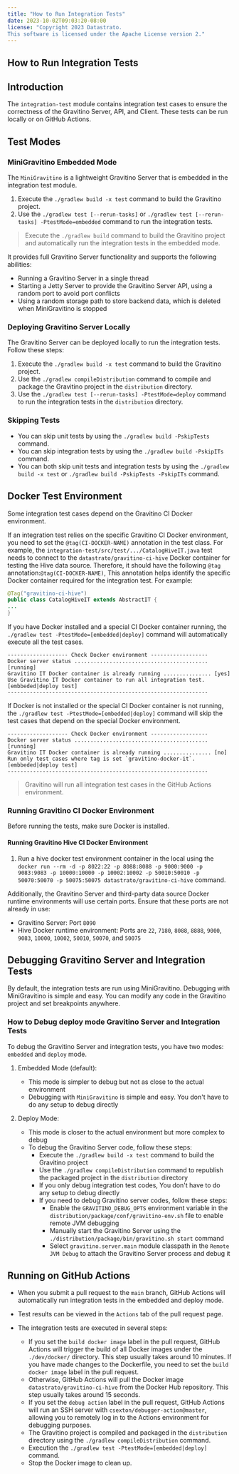 ```yaml
---
title: "How to Run Integration Tests"
date: 2023-10-02T09:03:20-08:00
license: "Copyright 2023 Datastrato.
This software is licensed under the Apache License version 2."
---
```

## How to Run Integration Tests

## Introduction

The `integration-test` module contains integration test cases to ensure the correctness of the
Gravitino Server, API, and Client. These tests can be run locally or on GitHub Actions.

## Test Modes

### MiniGravitino Embedded Mode

The `MiniGravitino` is a lightweight Gravitino Server that is embedded in the integration test module.

1. Execute the `./gradlew build -x test` command to build the Gravitino project.
2. Use the `./gradlew test [--rerun-tasks]` or `./gradlew test [--rerun-tasks] -PtestMode=embedded` command to run the integration tests.
> Execute the `./gradlew build` command to build the Gravitino project and automatically run the integration tests in the embedded mode.

It provides full Gravitino Server functionality and supports the following abilities:

- Running a Gravitino Server in a single thread
- Starting a Jetty Server to provide the Gravitino Server API, using a random port to avoid port conflicts
- Using a random storage path to store backend data, which is deleted when MiniGravitino is stopped

### Deploying Gravitino Server Locally

The Gravitino Server can be deployed locally to run the integration tests. Follow these steps:

1. Execute the `./gradlew build -x test` command to build the Gravitino project.
2. Use the `./gradlew compileDistribution` command to compile and package the Gravitino project in the `distribution` directory.
3. Use the `./gradlew test [--rerun-tasks] -PtestMode=deploy` command to run the integration tests in the `distribution` directory.

### Skipping Tests

- You can skip unit tests by using the `./gradlew build -PskipTests` command.
- You can skip integration tests by using the `./gradlew build -PskipITs` command.
- You can both skip unit tests and integration tests by using the `./gradlew build -x test` or `./gradlew build -PskipTests -PskipITs` command.

## Docker Test Environment

Some integration test cases depend on the Gravitino CI Docker environment.

If an integration test relies on the specific Gravitino CI Docker environment,
you need to set the `@tag(CI-DOCKER-NAME)` annotation in the test class.
For example, the `integration-test/src/test/.../CatalogHiveIT.java` test needs to connect to
the `datastrato/gravitino-ci-hive` Docker container for testing the Hive data source.
Therefore, it should have the following `@tag` annotation:`@tag(CI-DOCKER-NAME)`, This annotation
helps identify the specific Docker container required for the integration test.
For example:

```java
@Tag("gravitino-ci-hive")
public class CatalogHiveIT extends AbstractIT {
...
}
```

If you have Docker installed and a special CI Docker container running, the `./gradlew test -PtestMode=[embedded|deploy]`
command will automatically execute all the test cases.

```text
------------------- Check Docker environment ------------------
Docker server status .......................................... [running]
Gravitino IT Docker container is already running ............... [yes]
Use Gravitino IT Docker container to run all integration test.   [embbeded|deploy test]
---------------------------------------------------------------
```

If Docker is not installed or the special CI Docker container is not running, the `./gradlew test -PtestMode=[embedded|deploy]`
command will skip the test cases that depend on the special Docker environment.

```text
------------------- Check Docker environment ------------------
Docker server status .......................................... [running]
Gravitino IT Docker container is already running ............... [no]
Run only test cases where tag is set `gravitino-docker-it`.      [embbeded|deploy test]
---------------------------------------------------------------
```

> Gravitino will run all integration test cases in the GitHub Actions environment.

### Running Gravitino CI Docker Environment

Before running the tests, make sure Docker is installed.

#### Running Gravitino Hive CI Docker Environment

1. Run a hive docker test environment container in the local using the `docker run --rm -d -p 8022:22 -p 8088:8088 -p 9000:9000 -p 9083:9083 -p 10000:10000 -p 10002:10002 -p 50010:50010 -p 50070:50070 -p 50075:50075 datastrato/gravitino-ci-hive` command.

Additionally, the Gravitino Server and third-party data source Docker runtime environments will use certain ports. Ensure that these ports are not already in use:

- Gravitino Server: Port `8090`
- Hive Docker runtime environment: Ports are `22`, `7180`, `8088`, `8888`, `9000`, `9083`, `10000`, `10002`, `50010`, `50070`, and `50075`

## Debugging Gravitino Server and Integration Tests

By default, the integration tests are run using MiniGravitino.
Debugging with MiniGravitino is simple and easy. You can modify any code in the Gravitino project and set breakpoints anywhere.

### How to Debug deploy mode Gravitino Server and Integration Tests

To debug the Gravitino Server and integration tests, you have two modes: `embedded` and `deploy` mode.

1. Embedded Mode (default):
    - This mode is simpler to debug but not as close to the actual environment
    - Debugging with `MiniGravitino` is simple and easy. You don't have to do any setup to debug directly

2. Deploy Mode:
    - This mode is closer to the actual environment but more complex to debug
    - To debug the Gravitino Server code, follow these steps:
        - Execute the `./gradlew build -x test` command to build the Gravitino project
        - Use the `./gradlew compileDistribution` command to republish the packaged project in the `distribution` directory
        - If you only debug integration test codes, You don't have to do any setup to debug directly
        - If you need to debug Gravitino server codes, follow these steps:
            - Enable the `GRAVITINO_DEBUG_OPTS` environment variable in the `distribution/package/conf/gravitino-env.sh` file to enable remote JVM debugging
            - Manually start the Gravitino Server using the `./distribution/package/bin/gravitino.sh start` command
            - Select `gravitino.server.main` module classpath in the `Remote JVM Debug` to attach the Gravitino Server process and debug it

## Running on GitHub Actions

- When you submit a pull request to the `main` branch, GitHub Actions will automatically run integration tests in the embedded and deploy mode.
- Test results can be viewed in the `Actions` tab of the pull request page.
- The integration tests are executed in several steps:

  - If you set the `build docker image` label in the pull request, GitHub Actions will trigger the build of all Docker
    images under the `./dev/docker/` directory. This step usually takes around 10 minutes. If you have made changes to the Dockerfile,
    you need to set the `build docker image` label in the pull request.
  - Otherwise, GitHub Actions will pull the Docker image `datastrato/gravitino-ci-hive` from the Docker Hub repository. This step usually takes around 15 seconds.
  - If you set the `debug action` label in the pull request, GitHub Actions will run an SSH server with
    `csexton/debugger-action@master`, allowing you to remotely log in to the Actions environment for debugging purposes.
  - The Gravitino project is compiled and packaged in the `distribution` directory using the `./gradlew compileDistribution` command.
  - Execution the `./gradlew test -PtestMode=[embedded|deploy]` command.
  - Stop the Docker image to clean up.
